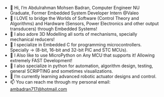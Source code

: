 - 👋 Hi, I’m Abdulrahman Mohsen Badran, Computer Engineer NU Graduate, Former Embedded System Developer Intern @Valeo
- 💞️ I LOVE to bridge the Worlds of Software (Control Theory and Algorithms) and Hardware (Sensors, Power Electronics and other output transducers) through Embedded Systems!
- 💞️ I also adore 3D Modelling all sorts of mechanisms, specially mechanical reducers!
- 👀 I specialize in Embedded C for programming microcontrollers. Specially -> (8-bit, 16-bit and 32-bit PIC and STC MCUs).
- 👀 I Also like to use MicroPython on Any MCU that supports it! Allowing extremely FAST Development!
- 👀 I also specialize in python for automation, algorithm design, testing, general SCRIPTING and sometimes visualizations.
- 🌱 I’m currently learning advanced robotic actuator designs and control.
- 📫 You can reach me through my personal email: ambadran717@hotmail.com


